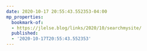```yaml
---
date: 2020-10-17 20:55:43.552353-04:00
mp_properties:
  bookmark-of:
  - https://jlelse.blog/links/2020/10/searchmysite/
  published:
  - '2020-10-17T20:55:43.552353'
---
```


